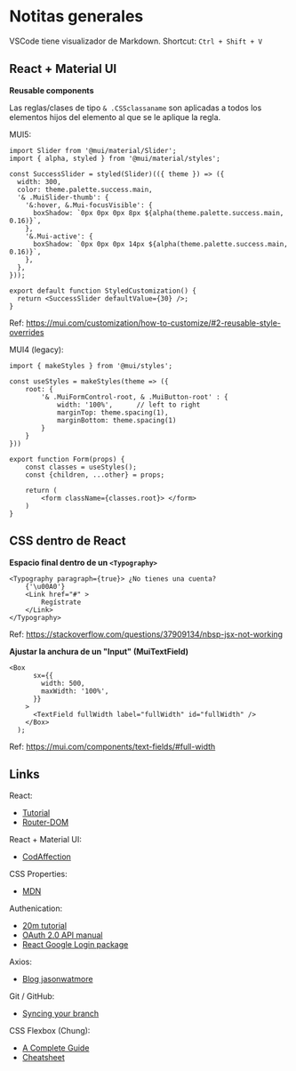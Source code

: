 # Notitas generales

VSCode tiene visualizador de Markdown.  Shortcut:  `Ctrl + Shift + V`

## React + Material UI

**Reusable components**

Las reglas/clases de tipo `& .CSSclassaname` son aplicadas a todos los elementos
hijos del elemento al que se le aplique la regla.

MUI5:

```
import Slider from '@mui/material/Slider';
import { alpha, styled } from '@mui/material/styles';

const SuccessSlider = styled(Slider)(({ theme }) => ({
  width: 300,
  color: theme.palette.success.main,
  '& .MuiSlider-thumb': {
    '&:hover, &.Mui-focusVisible': {
      boxShadow: `0px 0px 0px 8px ${alpha(theme.palette.success.main, 0.16)}`,
    },
    '&.Mui-active': {
      boxShadow: `0px 0px 0px 14px ${alpha(theme.palette.success.main, 0.16)}`,
    },
  },
}));

export default function StyledCustomization() {
  return <SuccessSlider defaultValue={30} />;
}
```

Ref: https://mui.com/customization/how-to-customize/#2-reusable-style-overrides

MUI4 (legacy):

```
import { makeStyles } from '@mui/styles';

const useStyles = makeStyles(theme => ({
    root: {
        '& .MuiFormControl-root, & .MuiButton-root' : {
            width: '100%',      // left to right
            marginTop: theme.spacing(1),
            marginBottom: theme.spacing(1)
        }
    }
}))

export function Form(props) {
    const classes = useStyles();
    const {children, ...other} = props;

    return (
        <form className={classes.root}> </form>
    )
}
```


## CSS dentro de React

**Espacio final dentro de un `<Typography>`**

```
<Typography paragraph={true}> ¿No tienes una cuenta?
    {'\u00A0'}
    <Link href="#" >
        Regístrate
    </Link>
</Typography>
```
Ref: https://stackoverflow.com/questions/37909134/nbsp-jsx-not-working


**Ajustar la anchura de un "Input"  (MuiTextField)**

```
<Box
      sx={{
        width: 500,
        maxWidth: '100%',
      }}
    >
      <TextField fullWidth label="fullWidth" id="fullWidth" />
    </Box>
  );
```

Ref: https://mui.com/components/text-fields/#full-width

## Links

React:
- [Tutorial](https://reactjs.org/tutorial/tutorial.html)
- [Router-DOM](https://reactrouter.com/web/example/basic)

React + Material UI:
- [CodAffection](https://www.youtube.com/watch?v=bL-ZwwF6wTc&list=PLjC4UKOOcfDQtvkTBfjqeWP8EJKi_WaUn&index=1)

CSS Properties:
- [MDN](https://developer.mozilla.org/en-US/docs/Web/CSS/CSS_Properties_Reference)

Authenication:
- [20m tutorial](https://www.youtube.com/watch?v=MqczHS3Z2bc)
- [OAuth 2.0 API manual](https://developers.google.com/identity/protocols/oauth2)
- [React Google Login package](https://www.npmjs.com/package/react-google-login)

Axios:
- [Blog jasonwatmore](https://jasonwatmore.com/post/2020/07/17/react-axios-http-get-request-examples)

Git / GitHub:
- [Syncing your branch](https://docs.github.com/en/desktop/contributing-and-collaborating-using-github-desktop/keeping-your-local-repository-in-sync-with-github/syncing-your-branch)

CSS Flexbox (Chung):
- [A Complete Guide](https://css-tricks.com/snippets/css/a-guide-to-flexbox/)
- [Cheatsheet](https://yoksel.github.io/flex-cheatsheet/)
